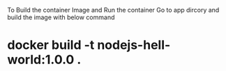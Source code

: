 To Build the container Image and Run the container
 Go to app dircory and build the image with below command 
# docker build -t nodejs-hell-world:1.0.0 .


